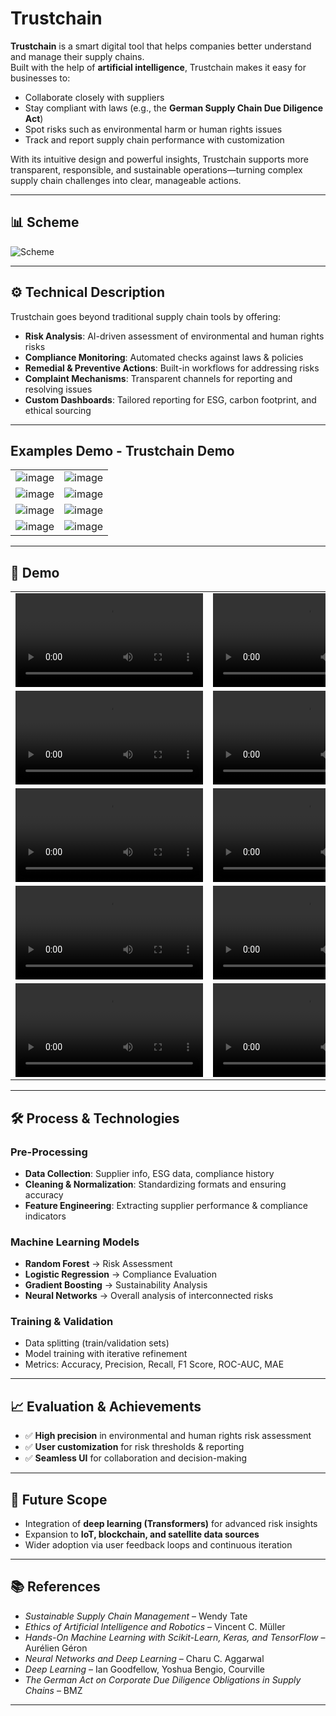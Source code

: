 # Trustchain

**Trustchain** is a smart digital tool that helps companies better understand and manage their supply chains.  
Built with the help of **artificial intelligence**, Trustchain makes it easy for businesses to:

- Collaborate closely with suppliers
- Stay compliant with laws (e.g., the **German Supply Chain Due Diligence Act**)
- Spot risks such as environmental harm or human rights issues
- Track and report supply chain performance with customization

With its intuitive design and powerful insights, Trustchain supports more transparent, responsible, and sustainable operations—turning complex supply chain challenges into clear, manageable actions.

---

## 📊 Scheme

<img src="./img/img-1.png" alt="Scheme">

---

## ⚙️ Technical Description

Trustchain goes beyond traditional supply chain tools by offering:
- **Risk Analysis**: AI-driven assessment of environmental and human rights risks
- **Compliance Monitoring**: Automated checks against laws & policies
- **Remedial & Preventive Actions**: Built-in workflows for addressing risks
- **Complaint Mechanisms**: Transparent channels for reporting and resolving issues
- **Custom Dashboards**: Tailored reporting for ESG, carbon footprint, and ethical sourcing

---

## Examples Demo - Trustchain Demo

<table>
    <tbody>
        <tr>
            <td><img src="./img/img-2.png" alt="image"></td>
            <td><img src="./img/img-3.png" alt="image"></td>
        </tr>
        <tr>
            <td><img src="./img/img-4.png" alt="image"></td>
            <td><img src="./img/img-5.png" alt="image"></td>
        </tr>
        <tr>
            <td><img src="./img/img-6.png" alt="image"></td>
            <td><img src="./img/img-7.png" alt="image"></td>
        </tr>
        <tr>
            <td><img src="./img/img-8.png" alt="image"></td>
            <td><img src="./img/img-9.png" alt="image"></td>
        </tr>
    </tbody>
</table>

---

## 🎥 Demo

<table>
    <tbody>
        <tr>
            <td>
                <video src="https://github.com/user-attachments/assets/7780c892-8a1b-4a97-b04f-000664b67379" controls preload>
                    Your browser does not support the video tag.
                </video>
            </td>
            <td>
                <video src="https://github.com/user-attachments/assets/e3d4f55f-06fa-476f-8f04-091ce1d36030" controls preload>
                    Your browser does not support the video tag.
                </video>
            </td>
        </tr>
        <tr>
            <td>
                <video src="https://github.com/user-attachments/assets/e37e29ec-c5bd-45ad-8d40-236f20d6d60e" controls preload>
                    Your browser does not support the video tag.
                </video>
            </td>
            <td>
                <video src="https://github.com/user-attachments/assets/8808882f-cb5a-4ac9-811e-337f21dea647" controls preload>
                    Your browser does not support the video tag.
                </video>
            </td>
        </tr>
        <tr>
            <td>
                <video src="https://github.com/user-attachments/assets/80c318de-68f5-4fce-8c49-2a5abb5356d0" controls preload>
                    Your browser does not support the video tag.
                </video>
            </td>
            <td>
                <video src="https://github.com/user-attachments/assets/fe1e06eb-1654-4ef7-82ce-89558a86e955" controls preload>
                    Your browser does not support the video tag.
                </video>
            </td>
        </tr>
        <tr>
            <td>
                <video src="https://github.com/user-attachments/assets/0763e3f6-5229-4b5c-95db-0993016eb5e0" controls preload>
                    Your browser does not support the video tag.
                </video>
            </td>
            <td>
                <video src="https://github.com/user-attachments/assets/8df3201c-f58e-4cd5-8255-74f6d0147883" controls preload>
                    Your browser does not support the video tag.
                </video>
            </td>
        </tr>
        <tr>
            <td>
                <video src="https://github.com/user-attachments/assets/44352f20-feba-46f0-aae3-209de98246ec" controls preload>
                    Your browser does not support the video tag.
                </video>
            </td>
            <td>
                <video src="https://github.com/user-attachments/assets/15969f16-27cc-4383-bb67-5984a767aa6c" controls preload>
                    Your browser does not support the video tag.
                </video>
            </td>
        </tr>
    </tbody>
</table>

---

## 🛠️ Process & Technologies

### Pre-Processing
- **Data Collection**: Supplier info, ESG data, compliance history
- **Cleaning & Normalization**: Standardizing formats and ensuring accuracy
- **Feature Engineering**: Extracting supplier performance & compliance indicators

### Machine Learning Models
- **Random Forest** → Risk Assessment
- **Logistic Regression** → Compliance Evaluation
- **Gradient Boosting** → Sustainability Analysis
- **Neural Networks** → Overall analysis of interconnected risks

### Training & Validation
- Data splitting (train/validation sets)
- Model training with iterative refinement
- Metrics: Accuracy, Precision, Recall, F1 Score, ROC-AUC, MAE

---

## 📈 Evaluation & Achievements

- ✅ **High precision** in environmental and human rights risk assessment
- ✅ **User customization** for risk thresholds & reporting
- ✅ **Seamless UI** for collaboration and decision-making

---

## 🚀 Future Scope
- Integration of **deep learning (Transformers)** for advanced risk insights
- Expansion to **IoT, blockchain, and satellite data sources**
- Wider adoption via user feedback loops and continuous iteration

---

## 📚 References
- *Sustainable Supply Chain Management* – Wendy Tate
- *Ethics of Artificial Intelligence and Robotics* – Vincent C. Müller
- *Hands-On Machine Learning with Scikit-Learn, Keras, and TensorFlow* – Aurélien Géron
- *Neural Networks and Deep Learning* – Charu C. Aggarwal
- *Deep Learning* – Ian Goodfellow, Yoshua Bengio, Courville
- *The German Act on Corporate Due Diligence Obligations in Supply Chains* – BMZ

---
